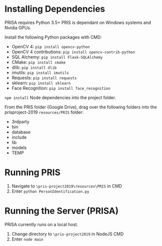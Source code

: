 # Installing Dependencies
PRISA requires Python 3.5+
PRIS is dependant on Windows systems and Nvidia GPUs.

Install the following Python packages with CMD:
   - OpenCV 4: `pip install opencv-python`
   - OpenCV 4 contributions: `pip install opencv-contrib-python`
   - SQL Alchemy: `pip install Flask-SQLAlchemy`
   - CMake: `pip install cmake`
   - dlib: `pip install dlib`
   - imutils: `pip install imutils`
   - Requests: `pip install requests`
   - sklearn: `pip install sklearn`
   - Face Recognition: `pip install face_recognition`

`npm install` Node dependencies into the project folder.
   
From the PRIS folder (Google Drive), drag over the following folders into the prisproject-2019 `resources/PRIS` folder:
* 3rdparty
* bin
* database
* include
* lib
* models
* TEMP

# Running PRIS
1. Navigate to `\pris-project2019\resources\PRIS` in CMD
2. Enter `python PersonIdentification.py`

# Running the Server (PRISA)
PRISA currently runs on a local host.

1. Change directory to `\pris-project2019` in NodeJS CMD
2. Enter `node main`

